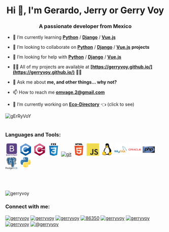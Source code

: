 <h1 align="center">Hi 👋, I'm Gerardo, Jerry or Gerry Voy</h1>
<h3 align="center">A passionate developer from Mexico</h3>

- 🌱 I’m currently learning **[Python](https://www.python.org/)** / **[Django](https://www.djangoproject.com/)** / **[Vue.js](https://vuejs.org/)**

- 👯 I’m looking to collaborate on **[Python](https://www.python.org/)** / **[Django](https://www.djangoproject.com/)** / **[Vue.js](https://vuejs.org/)** **projects**

- 🤝 I’m looking for help with **[Python](https://www.python.org/)** / **[Django](https://www.djangoproject.com/)** / **[Vue.js](https://vuejs.org/)**

- 👨‍💻 All of my projects are available at **[https://gerryvoy.github.io/](https://gerryvoy.github.io/)** 🤣😋

- 💬 Ask me about **me, and other things... why not?**

- 📫 How to reach me **omvage.2@gmail.com**

- 🔭 I’m currently working on **[Eco-Directory](https://gerryvoy.github.io/)** 👈 (click to see)
<p align="left"><a href="https://www.buymeacoffee.com/gErRyVoY"><img align="left" src="https://cdn.buymeacoffee.com/buttons/v2/default-yellow.png" height="50" width="210" alt="gErRyVoY" /></a></p><br/><br/>

<h3 align="left">Languages and Tools:</h3>
<p align="left">
<a href="https://getbootstrap.com" target="_blank"><img src="https://raw.githubusercontent.com/devicons/devicon/master/icons/bootstrap/bootstrap-plain-wordmark.svg" alt="bootstrap" width="40" height="40"/></a>
<a href="https://www.cprogramming.com/" target="_blank"><img src="https://raw.githubusercontent.com/devicons/devicon/master/icons/c/c-original.svg" alt="c" width="40" height="40"/></a>
<a href="https://www.w3schools.com/cpp/" target="_blank"><img src="https://raw.githubusercontent.com/devicons/devicon/master/icons/cplusplus/cplusplus-original.svg" alt="cplusplus" width="40" height="40"/></a>
<a href="https://www.w3schools.com/css/" target="_blank"><img src="https://raw.githubusercontent.com/devicons/devicon/master/icons/css3/css3-original-wordmark.svg" alt="css3" width="40" height="40"/></a>
<a href="https://git-scm.com/" target="_blank"><img src="https://www.vectorlogo.zone/logos/git-scm/git-scm-icon.svg" alt="git" width="40" height="40"/></a>
<a href="https://www.w3.org/html/" target="_blank"><img src="https://raw.githubusercontent.com/devicons/devicon/master/icons/html5/html5-original-wordmark.svg" alt="html5" width="40" height="40"/></a>
<a href="https://developer.mozilla.org/en-US/docs/Web/JavaScript" target="_blank"><img src="https://raw.githubusercontent.com/devicons/devicon/master/icons/javascript/javascript-original.svg" alt="javascript" width="40" height="40"/></a>
<a href="https://www.linux.org/" target="_blank"><img src="https://raw.githubusercontent.com/devicons/devicon/master/icons/linux/linux-original.svg" alt="linux" width="40" height="40"/></a>
<a href="https://www.mysql.com/" target="_blank"><img src="https://raw.githubusercontent.com/devicons/devicon/master/icons/mysql/mysql-original-wordmark.svg" alt="mysql" width="40" height="40"/></a>
<a href="https://www.oracle.com/" target="_blank"><img src="https://raw.githubusercontent.com/devicons/devicon/master/icons/oracle/oracle-original.svg" alt="oracle" width="40" height="40"/></a>
<a href="https://www.php.net" target="_blank"><img src="https://raw.githubusercontent.com/devicons/devicon/master/icons/php/php-original.svg" alt="php" width="40" height="40"/></a>
<a href="https://www.postgresql.org" target="_blank"><img src="https://raw.githubusercontent.com/devicons/devicon/master/icons/postgresql/postgresql-original-wordmark.svg" alt="postgresql" width="40" height="40"/></a>
<a href="https://www.python.org" target="_blank"><img src="https://raw.githubusercontent.com/devicons/devicon/master/icons/python/python-original.svg" alt="python" width="40" height="40"/></a>
</p><br/><br/>

<p align="left"><img align="center" src="https://github-readme-stats.vercel.app/api/top-langs?username=gerryvoy&show_icons=true&locale=en&layout=compact" alt="gerryvoy" /></p>

<h3 align="left">Connect with me:</h3>
<p align="left">
<a href="https://dev.to/gerryvoy" target="blank"><img align="center" src="https://cdn.jsdelivr.net/npm/simple-icons@3.0.1/icons/dev-dot-to.svg" alt="gerryvoy" height="30" width="40" color="blue"/></a>
<a href="https://twitter.com/gerryvoy" target="blank"><img align="center" src="https://cdn.jsdelivr.net/npm/simple-icons@3.0.1/icons/twitter.svg" alt="gerryvoy" height="30" width="40" /></a>
<a href="https://linkedin.com/in/gerryvoy" target="blank"><img align="center" src="https://cdn.jsdelivr.net/npm/simple-icons@3.0.1/icons/linkedin.svg" alt="gerryvoy" height="30" width="40" /></a>
<a href="https://stackoverflow.com/users/86350" target="blank"><img align="center" src="https://cdn.jsdelivr.net/npm/simple-icons@3.0.1/icons/stackoverflow.svg" alt="86350" height="30" width="40" /></a>
<a href="https://codesandbox.com/gerryvoy" target="blank"><img align="center" src="https://cdn.jsdelivr.net/npm/simple-icons@3.0.1/icons/codesandbox.svg" alt="gerryvoy" height="30" width="40" /></a>
<a href="https://fb.com/gerryvoy" target="blank"><img align="center" src="https://cdn.jsdelivr.net/npm/simple-icons@3.0.1/icons/facebook.svg" alt="gerryvoy" height="30" width="40" /></a>
<a href="https://instagram.com/gerryvoy" target="blank"><img align="center" src="https://cdn.jsdelivr.net/npm/simple-icons@3.0.1/icons/instagram.svg" alt="gerryvoy" height="30" width="40" /></a>
<a href="https://medium.com/@gerryvoy" target="blank"><img align="center" src="https://cdn.jsdelivr.net/npm/simple-icons@3.0.1/icons/medium.svg" alt="@gerryvoy" height="30" width="40" /></a>
</p>
